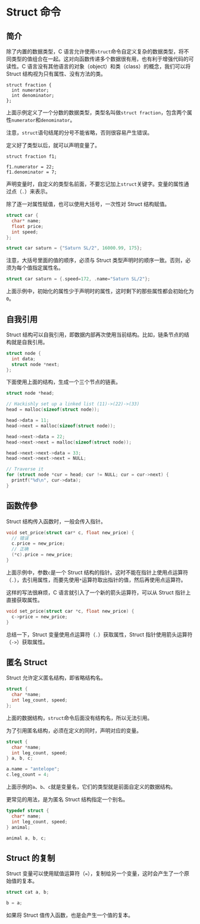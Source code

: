 # Struct 命令

## 简介

除了内置的数据类型，C 语言允许使用`struct`命令自定义复杂的数据类型，将不同类型的值组合在一起。这对向函数传递多个数据很有用，也有利于增强代码的可读性。C 语言没有其他语言的对象（object）和类（class）的概念，我们可以将 Struct 结构视为只有属性、没有方法的类。

```clang
struct fraction {
  int numerator;
  int denominator;
};
```

上面示例定义了一个分数的数据类型，类型名叫做`struct fraction`，包含两个属性`numerator`和`denominator`。

注意，`struct`语句结尾的分号不能省略，否则很容易产生错误。

定义好了类型以后，就可以声明变量了。

```clang
struct fraction f1;

f1.numerator = 22;
f1.denominator = 7;
```

声明变量时，自定义的类型名前面，不要忘记加上`struct`关键字。变量的属性通过点（`.`）来表示。

除了逐一对属性赋值，也可以使用大括号，一次性对 Struct 结构赋值。

```c
struct car {
  char* name;
  float price;
  int speed;
};

struct car saturn = {"Saturn SL/2", 16000.99, 175};
```

注意，大括号里面的值的顺序，必须与 Struct 类型声明时的顺序一致。否则，必须为每个值指定属性名。

```c
struct car saturn = {.speed=172, .name="Saturn SL/2"};
```

上面示例中，初始化的属性少于声明时的属性，这时剩下的那些属性都会初始化为`0`。

## 自我引用

Struct 结构可以自我引用，即数据内部再次使用当前结构。比如，链条节点的结构就是自我引用。

```c
struct node {
  int data;
  struct node *next;
};
```

下面使用上面的结构，生成一个三个节点的链表。

```c
struct node *head;

// Hackishly set up a linked list (11)->(22)->(33)
head = malloc(sizeof(struct node));

head->data = 11;
head->next = malloc(sizeof(struct node));

head->next->data = 22;
head->next->next = malloc(sizeof(struct node));

head->next->next->data = 33;
head->next->next->next = NULL;

// Traverse it
for (struct node *cur = head; cur != NULL; cur = cur->next) {
  printf("%d\n", cur->data);
}
```

## 函数传參

Struct 结构传入函数时，一般会传入指针。

```c
void set_price(struct car* c, float new_price) {
  // 错误
  c.price = new_price;
  // 正确
  (*c).price = new_price;
}
```

上面示例中，参数`c`是一个 Struct 结构的指针。这时不能在指针上使用点运算符（`.`），去引用属性，而要先使用`*`运算符取出指针的值，然后再使用点运算符。

这样的写法很麻烦，C 语言就引入了一个新的箭头运算符，可以从 Struct 指针上直接获取属性。

```c
void set_price(struct car *c, float new_price) {
  c->price = new_price;
}
```

总结一下，Struct 变量使用点运算符（`.`）获取属性，Struct 指针使用箭头运算符（`->`）获取属性。

## 匿名 Struct

Struct 允许定义匿名结构，即省略结构名。

```c
struct {
  char *name;
  int leg_count, speed;
};
```

上面的数据结构，`struct`命令后面没有结构名，所以无法引用。

为了引用匿名结构，必须在定义的同时，声明对应的变量。

```c
struct {
  char *name;
  int leg_count, speed;
} a, b, c;

a.name = "antelope";
c.leg_count = 4;
```

上面示例的`a`、`b`、`c`就是变量名，它们的类型就是前面自定义的数据结构。

更常见的用法，是为匿名 Struct 结构指定一个别名。

```c
typedef struct {
  char* name;
  int leg_count, speed;
} animal;

animal a, b, c;
```

## Struct 的复制

Struct 变量可以使用赋值运算符（`=`），复制给另一个变量，这时会产生了一个原始值的复本。

```c
struct cat a, b;

b = a;
```

如果将 Struct 值传入函数，也是会产生一个值的复本。

